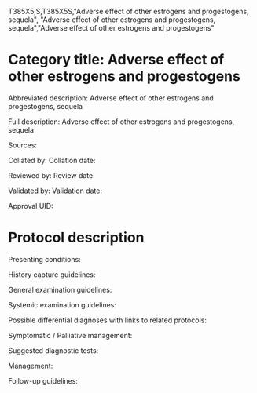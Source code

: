 T385X5,S,T385X5S,"Adverse effect of other estrogens and progestogens, sequela", "Adverse effect of other estrogens and progestogens, sequela","Adverse effect of other estrogens and progestogens"
# Category title: Adverse effect of other estrogens and progestogens

Abbreviated description: Adverse effect of other estrogens and progestogens, sequela

Full description: Adverse effect of other estrogens and progestogens, sequela

Sources:

Collated by:
Collation date:

Reviewed by:
Review date:

Validated by:
Validation date:

Approval UID:

# Protocol description

Presenting conditions:

History capture guidelines:

General examination guidelines:

Systemic examination guidelines:

Possible differential diagnoses with links to related protocols:

Symptomatic / Palliative management:

Suggested diagnostic tests:

Management:

Follow-up guidelines:
